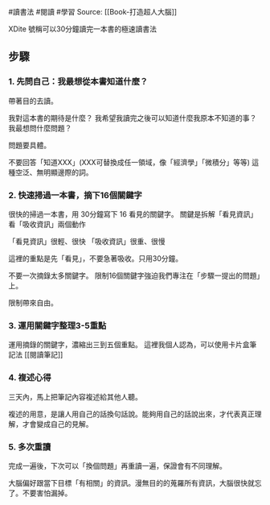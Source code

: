#讀書法 #閱讀 #學習
Source: [[Book-打造超人大腦]]

XDite 號稱可以30分鐘讀完一本書的極速讀書法

## 步驟

### 1. 先問自己：我最想從本書知道什麼？ 

帶著目的去讀。

我對這本書的期待是什麼？
我希望我讀完之後可以知道什麼我原本不知道的事？
我最想問什麼問題？

問題要具體。

不要回答「知道XXX」(XXX可替換成任一領域，像「經濟學」「微積分」等等)
這種空泛、無明顯邊際的詞。

### 2. 快速掃過一本書，摘下16個關鍵字

很快的掃過一本書，用 30分鐘寫下 16 看見的關鍵字。
關鍵是拆解「看見資訊」看「吸收資訊」兩個動作

「看見資訊」很輕、很快
「吸收資訊」很重、很慢

這裡的重點是先「看見」，不要急著吸收。只用30分鐘。

不要一次摘錄太多關鍵字。
限制16個關鍵字強迫我們專注在「步驟一提出的問題」上。

限制帶來自由。

### 3. 運用關鍵字整理3-5重點

運用摘錄的關鍵字，濃縮出三到五個重點。
這裡我個人認為，可以使用卡片盒筆記法 [[閱讀筆記]]

### 4. 複述心得

三天內，馬上把筆記內容複述給其他人聽。

複述的用意，是讓人用自己的話換句話說。能夠用自己的話說出來，才代表真正理解，才會變成自己的見解。

### 5. 多次重讀

完成一遍後，下次可以「換個問題」再重讀一遍，保證會有不同理解。

大腦偏好跟當下目標「有相關」的資訊。漫無目的的蒐羅所有資訊，大腦很快就忘了。不要害怕漏掉。
